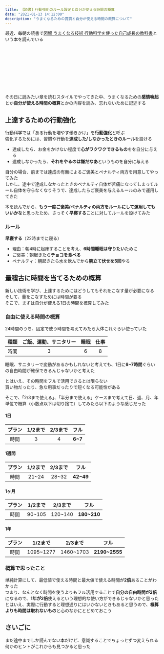```yaml
---
title: 【読書】行動強化のルール設定と自分が使える時間の概算
date: "2021-01-13 14:12:00"
description: "うまくなるための賞罰と自分が使える時間の概算について"
---
```


最近、毎朝の読書で[図解 うまくなる技術 行動科学を使った自己成長の教科書](https://www.amazon.co.jp/dp/4861131871)という本を読んでいる

<p>
<div class="iframely-embed"><div class="iframely-responsive" style="height: 140px; padding-bottom: 0;"><a href="https://www.amazon.co.jp/dp/4861131871" data-iframely-url="//cdn.iframe.ly/HVYkleo?iframe=card-small"></a></div></div>
</p>

その日に読みたい章を読むスタイルでやってきた中、うまくなるための**感情喚起**とか**自分が使える時間の概算**とかの内容を読み、忘れないために記述する

## 上達するための行動強化

行動科学では「ある行動を増やす働きかけ」を**行動強化**と呼ぶ  
強化するためには、習慣や行動を**達成した/しなかったときのルール**を設ける

- 達成したら、お金をかけない程度で**心がワクワクできるもの**をを自分に与える
- 達成しなかったら、**それをやるのは嫌だなあ**というものを自分に与える

自分の場合、前までは達成の有無によるご褒美とペナルティ両方を用意してやってみた  
しかし、途中で達成しなかったときのペナルティ自体が苦痛になってしまってルール自体を守らなくなりそうで、達成したらご褒美を与えるルールのみで運用してきた

本を読んでから、**もう一度ご褒美/ペナルティの両方をルールにして運用してもいいかな**と思ったため、さっそく**早寝する**ことに対してルールを設けてみた

### ルール

**早寝する**（22時までに寝る）

- 理由：朝4時に起床することを考え、**6時間睡眠は守りたい**ために
- ご褒美：朝起きたら**チョコを食べる**
- ペナルティ：朝起きたら水を飲んでから**腕立て伏せを5回**やる

## 量稽古に時間を当てるための概算

新しい技術を学び、上達するためにはどうしてもそれをこなす量が必要になる  
そして、量をこなすためには時間が要る  
そこで、まずは自分が使える1日の時間を概算してみた

### 自由に使える時間の概算

24時間のうち、固定で使う時間を考えてみたら大体これぐらい使っていた

| 種類 | ご飯、運動、サニタリー | 睡眠 | 仕事 |
| :--: | :--------------------: | :--: | :--: |
| 時間 |           3            |  6   |  8   |

睡眠、サニタリーで変動があるかもしれないと考えても、1日に**6~7時間**ぐらいの自由時間が確保できるんじゃないかと考えた

とはいえ、その時間をフルで活用できるとは限らない  
買い物だったり、急な用事だったりで短くなる可能性がある

そこで、「2/3まで使える」、「半分まで使える」ケースまで考えて日、週、月、年単位で概算（小数点以下は切り捨て）してみたら以下のような感じだった

#### 1日

| プラン | 1/2まで | 2/3まで |  フル   |
| :----: | :-----: | :-----: | :-----: |
|  時間  |    3    |    4    | **6~7** |

#### 1週間

| プラン | 1/2まで | 2/3まで |   フル    |
| :----: | :-----: | :-----: | :-------: |
|  時間  |  21~24  |  28~32  | **42~49** |

#### 1ヶ月

| プラン | 1/2まで | 2/3まで |    フル     |
| :----: | :-----: | :-----: | :---------: |
|  時間  | 90~105  | 120~140 | **180~210** |

#### 1年

| プラン |  1/2まで  |  2/3まで  |     フル      |
| :----: | :-------: | :-------: | :-----------: |
|  時間  | 1095~1277 | 1460~1703 | **2190~2555** |

### 概算で思ったこと

単純計算にして、最低値で使える時間と最大値で使える時間が**2倍**あることがわかった  
つまり、なんとなく時間を使うよりもフル活用することで**自分の自由時間が2倍**になるので、**1年が2倍**使えるという理想的な使い方ができるじゃないかと思った  
とはいえ、実際に行動すると理想通りにはいかないときもあると思うので、**概算よりも時間は取れないもの**と心のなかにとどめておこう

## さいごに

まだ途中までしか読んでない本だけど、意識することでちょっとずつ変えられる何かのヒントがこれからも見つかると思った

<div class="iframely-embed"><div class="iframely-responsive" style="padding-bottom: 52.5%; padding-top: 120px;"><a href="https://www.amazon.co.jp/dp/4861131871" data-iframely-url="//cdn.iframe.ly/HVYkleo"></a></div></div>
